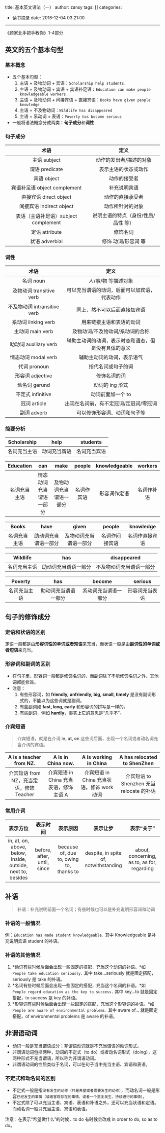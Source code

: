 title: 基本英文语法（一）
author: zansy
tags: []
categories:
  - 读书摘录
date: 2018-12-04 03:21:00
---
《顾家北手把手教你》1-4部分
<!--more-->

## 英文的五个基本句型
### 基本概念
- 五个基本句型：
	1. 主语 + 及物动词 + 宾语：`Scholarship help students.`
	2. 主语 + 及物动词 + 宾语 + 宾语补足语：`Education can make people knowledgeable workers.`
	3. 主语 + 及物动词 + 间接宾语 + 直接宾语：`Books have given people knowledge`
	4. 主语 + 不及物动词：`Wildlife has disappeared`
	5. 主语 + 系动词 + 表语：`Poverty has become serious`
- 一般将语法概念分成两类：**句子成分**和**词性**
### 句子成分

术语 | 定义
:-: | :-: 
主语 subject | 动作的发出者/描述的对象
谓语 predicate | 表示主语的状态或动作
宾语 object | 动作的接受者
宾语补足语 object complement | 补充说明宾语
直接宾语 direct object | 动作的直接承受者
间接宾语 indirect object | 动作所针对的对象
表语（主语补足语）subject complement | 说明主语的特点（身份/性质/品性 等）
定语 attribute | 修饰名词
状语 adverbial | 修饰 动词/形容词 等

### 词性

术语 | 定义
:-: | :-: 
名词 noun | 人/事/物 等描述对象
及物动词 transitive verb | 可以充当谓语的动词，后面可以加宾语，代表动作
不及物动词 intransitive verb | 同上，然不可以后面直接加宾语
系动词 linking verb | 用来链接主语和表语的动词
主动词 main verb | 及物动词/不及物动词/系动词的合称
助动词 auxiliary verb | 辅助主动词的动词，表示时态和语态，但是没有具体的意义
情态动词 modal verb | 辅助主动词的动词，表示语气
代词 pronoun | 指代名词或句子的词
形容词 adjective | 修饰名词的词
动名词 gerund | 动词的 ing 形式
不定式 infinitive | 动词前面加一个 to
冠词 article | 出现在名词前，有不定冠词/定冠词/零冠词
副词 adverb | 可以修饰形容词、动词和句子等

### 简要分析
Scholarship | help | students
:-: | :-: | :-: 
名词充当主语| 动词充当谓语 | 名词充当宾语

Education | can | make | people | knowledgeable | workers
:-: | :-: | :-: | :-: | :-: | :-: 
名词充当主语| 情态动词充当谓语一部分 | 及物动词充当谓语一部分| 名词作宾语| 形容词作定语| 名词作补语

Books | have | given | people | knowledge
:-: | :-: | :-: | :-: | :-: 
名词充当主语| 助动词充当谓语一部分 | 及物动词充当谓语一部分| 名词作间接宾语| 名词作直接宾语

Wildlife | has | disappeared
:-: | :-: | :-: 
名词充当主语| 助动词充当谓语一部分 | 不及物动词充当谓语一部分

Poverty | has | become | serious
:-: | :-: | :-: | :-: 
名词充当主语| 助动词充当谓语一部分 | 系动词充当谓语一部分| 形容词充当表语

## 句子的修饰成分
### 定语和状语的区别
定语一般都是由**形容词性的单词或者短语**来充当，而状语一般是由**副词性的单词或者短语**来充当。

### 形容词和副词的区别
- 在句子里，形容词一般都是修饰名词的，而副词除了不能修饰名词之外，其他词都能修饰。
- 注意：
	1. 有些形容词，如 **friendly, unfriendly, big, small, timely** 是没有副词形式的，不能以为这些词就是副词。
	2. 有些副词如 **fast, long, early** 和形容词的拼写是一样的。
	3. 有些副词，例如 **hardly**，事实上它的意思是“几乎不”。

### 介宾短语
>介宾短语，就是在介词 **in, at, on** 这些词后面，出现一个名词或者动名词充当介词的宾语。

A is a teacher from NZ. | A is in China now. | A is working in China | A has relocated to ShenZhen
:-: | :-: | :-: | :-: 
介宾短语 from NZ，充当定语，修饰 Teacher | 介宾短语 in China 充当表语，修饰主语 A | 介宾短语 in China 充当状语，修饰 work 动词 | 介宾短语 to Shenzhen 充当 relocate 的补语

### 常用介词
表示方位 | 表示时间 | 表示原因 | 表示让步 | 表示“关于”
:-: | :-: | :-: | :-: | :-: 
in, at, on, above, below, inside, outside, next to, besides | before, after, until, since | because of, due to, owing to, thanks to | despite, in spite of, notwithstanding | about, concerning, as to, as for, regarding

## 补语
>补语：补充说明前面一个名词；有些时候也可以是补充说明形容词和动词

### 补语的一般情况
例：`Education has made student knowledgeable.` 其中 Knowledgeable 是补充说明宾语 student 的补语。

### 补语的其他情况
1. *动词有些时候后面会出现一些固定的搭配，充当这个动词的补语。*如  `People take education seriously.` 其中 take...seriously 就是固定搭配，seriously 是 take 的补语。
2. *名词有些时候后面会出现一些固定的搭配，充当这个名词的补语。*如 `People regard education as the key to success.` 其中 key...to 就是固定搭配，to success 是 key 的补语。
3. *形容词有些时候后面会出现一些固定的搭配，充当这个形容词的补语。*如 `People are aware of environmental problems.` 其中 aware of... 就是固定搭配，of environmental problems 是 aware 的补语。

## 非谓语动词
- 动词一般是充当谓语成分；非谓语动词就是不充当谓语的动词形式。
- 非谓语动词包括两种，动词的不定式（to do）或者动名词形式（doing），这两种形式不充当谓语，所以称为非谓语动词。
- 非谓语动词的性质类似于名词，可以在句子当中充当主语、宾语和表语。

### 不定式和动名词的区别
- 不定式一般是指`没有发生的动作（只是希望或者需要发生的动作）`，而动名词一般是形容`已经发生的事情（或者客观存在的事情，或者一个重复发生、持续进行的事情）`。
- 不定式除了可以充当主语、宾语、表语和补语之外，还可以充当状语和定语。而动名词一般只充当主语、宾语和表语。

注意：在表示“希望做什么”的时候，to do 有时候会改成 in order to do, so as to do。